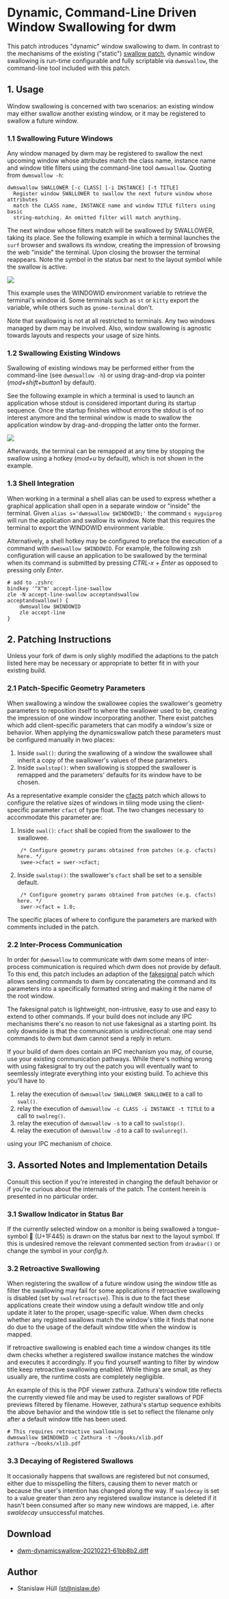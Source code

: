# Dynamic, Command-Line Driven Window Swallowing for dwm

This patch introduces "dynamic" window swallowing to dwm. In contrast to the
mechanisms of the existing ("static") [swallow
patch](https://dwm.suckless.org/patches/swallow/), dynamic window swallowing is
run-time configurable and fully scriptable via `dwmswallow`, the command-line
tool included with this patch.

## 1. Usage

Window swallowing is concerned with two scenarios: an existing window may
either swallow another existing window, or it may be registered to swallow
a future window.

### 1.1 Swallowing Future Windows

Any window managed by dwm may be registered to swallow the next upcoming window
whose attributes match the class name, instance name and window title filters
using the command-line tool `dwmswallow`. Quoting from `dwmswallow -h`:

    dwmswallow SWALLOWER [-c CLASS] [-i INSTANCE] [-t TITLE]
      Register window SWALLOWER to swallow the next future window whose attributes
      match the CLASS name, INSTANCE name and window TITLE filters using basic
      string-matching. An omitted filter will match anything.

The next window whose filters match will be swallowed by SWALLOWER, taking its
place. See the following example in which a terminal launches the `surf`
browser and swallows its window, creating the impression of browsing the web
"inside" the terminal. Upon closing the browser the terminal reappears. Note
the symbol in the status bar next to the layout symbol while the swallow is
active.

![](demo.gif)

This example uses the WINDOWID environment variable to retrieve the terminal's
window id. Some terminals such as `st` or `kitty` export the variable, while
others such as `gnome-terminal` don't.

Note that swallowing is not at all restricted to terminals. Any two windows
managed by dwm may be involved. Also, window swallowing is agnostic towards
layouts and respects your usage of size hints.

### 1.2 Swallowing Existing Windows

Swallowing of existing windows may be performed either from the command-line
(see `dwmswallow -h`) or using drag-and-drop via pointer (*mod+shift+button1*
by default).

See the following example in which a terminal is used to launch an application
whose stdout is considered important during its startup sequence. Once the
startup finishes without errors the stdout is of no interest anymore and the
terminal window is made to swallow the application window by drag-and-dropping
the latter onto the former.

![](demo2.gif)

Afterwards, the terminal can be remapped at any time by stopping the swallow using
a hotkey (*mod+u* by default), which is not shown in the example.

### 1.3 Shell Integration

When working in a terminal a shell alias can be used to express whether
a graphical application shall open in a separate window or "inside" the
terminal. Given `alias s='dwmswallow $WINDOWID;'` the command `s myguiprog`
will run the application and swallow its window. Note that this requires the
terminal to export the WINDOWID environment variable.

Alternatively, a shell hotkey may be configured to preface the execution of
a command with `dwmswallow $WINDOWID`. For example, the following zsh
configuration will cause an application to be swallowed by the terminal when
its command is submitted by pressing *CTRL-x + Enter* as opposed to pressing
only *Enter*.

    # add to .zshrc
    bindkey '^X^m' accept-line-swallow
    zle -N accept-line-swallow acceptandswallow
    acceptandswallow() {
        dwmswallow $WINDOWID
        zle accept-line
    }

## 2. Patching Instructions

Unless your fork of dwm is only slighly modified the adaptions to the patch
listed here may be necessary or appropriate to better fit in with your existing
build.

### 2.1 Patch-Specific Geometry Parameters

When swallowing a window the swallowee copies the swallower's geometry
parameters to reposition itself to where the swallower used to be, creating the
impression of one window incorporating another. There exist patches which add
client-specific parameters that can modify a window's size or behavior. When
applying the dynamicswallow patch these parameters must be configured manually
in two places:

1. Inside `swal()`: during the swallowing of a window the swallowee shall
   inherit a copy of the swallower's values of these parameters.
2. Inside `swalstop()`: when swallowing is stopped the swallower is remapped
   and the parameters' defaults for its window have to be chosen.

As a representative example consider the
[cfacts](https://dwm.suckless.org/patches/cfacts/) patch which allows to
configure the relative sizes of windows in tiling mode using the
client-specific parameter `cfact` of type float. The two changes necessary to
accommodate this parameter are:

1. Inside `swal()`: `cfact` shall be copied from the swallower to the swallowee.

        /* Configure geometry params obtained from patches (e.g. cfacts) here. */
        swee->cfact = swer->cfact;

2. Inside `swalstop()`: the swallower's `cfact` shall be set to a sensible default.

        /* Configure geometry params obtained from patches (e.g. cfacts) here. */
        swer->cfact = 1.0;

The specific places of where to configure the parameters are marked with
comments included in the patch.

### 2.2 Inter-Process Communication

In order for `dwmswallow` to communicate with dwm some means of inter-process
communication is required which dwm does not provide by default. To this end,
this patch includes an adaption of the
[fakesignal](https://dwm.suckless.org/patches/fsignal/) patch which allows
sending commands to dwm by concatenating the command and its parameters into
a specifically formatted string and making it the name of the root window.

The fakesignal patch is lightweight, non-intrusive, easy to use and easy to
extend to other commands. If your build does not include any IPC mechanisms
there's no reason to not use fakesignal as a starting point. Its only downside
is that the communication is unidirectional: one may send commands to dwm but
dwm cannot send a reply in return.

If your build of dwm does contain an IPC mechanism you may, of course, use your
existing communication pathways. While there's nothing wrong with using
fakesignal to try out the patch you will eventually want to seemlessly
integrate everything into your existing build. To achieve this you'll have to

1. relay the execution of `dwmswallow SWALLOWER SWALLOWEE` to a call to `swal()`.
2. relay the execution of `dwmswallow -c CLASS -i INSTANCE -t TITLE` to a call to `swalreg()`.
3. relay the execution of `dwmswallow -s` to a call to `swalstop()`.
4. relay the execution of `dwmswallow -d` to a call to `swalunreg()`.

using your IPC mechanism of choice.

## 3. Assorted Notes and Implementation Details

Consult this section if you're interested in changing the default behavior or
if you're curious about the internals of the patch. The content herein is
presented in no particular order.

### 3.1 Swallow Indicator in Status Bar

If the currently selected window on a monitor is being swallowed a
tongue-symbol 👅 (U+1F445) is drawn on the status bar next to the layout
symbol. If this is undesired remove the relevant commented section from
`drawbar()` or change the symbol in your *config.h*.

### 3.2 Retroactive Swallowing

When registering the swallow of a future window using the window title as
filter the swallowing may fail for some applications if retroactive swallowing
is disabled (set by `swalretroactive`). This is due to the fact these
applications create their window using a default window title and only update
it later to the proper, usage-specific value. When dwm checks whether any
registed swallows match the window's title it finds that none do due to the
usage of the default window title when the window is mapped.

If retroactive swallowing is enabled each time a window changes its title dwm
checks whether a registered swallow instance matches the window and executes it
accordingly. If you find yourself wanting to filter by window title keep
retroactive swallowing enabled. While things are small, as they usually are,
the runtime costs are completely negligible.

An example of this is the PDF viewer zathura. Zathura's window title reflects
the currently viewed file and may be used to register swallows of PDF previews
filtered by filename. However, zathura's startup sequence exhibits the above
behavior and the window title is set to reflect the filename only after a
default window title has been used.

    # This requires retroactive swallowing
    dwmswallow $WINDOWID -c Zathura -t ~/books/xlib.pdf
    zathura ~/books/xlib.pdf

### 3.3 Decaying of Registered Swallows

It occasionally happens that swallows are registered but not consumed, either
due to misspelling the filters, causing them to never match or because the
user's intention has changed along the way. If `swaldecay` is set to a value
greater than zero any registered swallow instance is deleted if it hasn't been
consumed after so many new windows are mapped, i.e. after *swaldecay*
unsuccessful matches.

## Download

- [dwm-dynamicswallow-20210221-61bb8b2.diff](dwm-dynamicswallow-20210221-61bb8b2.diff)

## Author

- Stanislaw Hüll (st@nislaw.de)
